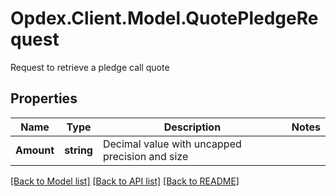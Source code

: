 # Opdex.Client.Model.QuotePledgeRequest
Request to retrieve a pledge call quote

## Properties

Name | Type | Description | Notes
------------ | ------------- | ------------- | -------------
**Amount** | **string** | Decimal value with uncapped precision and size | 

[[Back to Model list]](../README.md#documentation-for-models) [[Back to API list]](../README.md#documentation-for-api-endpoints) [[Back to README]](../README.md)

